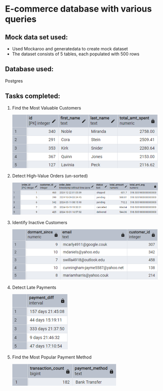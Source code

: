 # E-commerce database with various queries

## Mock data set used:

<ul>
<li>Used Mockaroo and generatedata to create mock dataset</li>
<li>The dataset consists of 5 tables, each populated with 500 rows</li>
</ul>

## Database used:

Postgres

## Tasks completed:

<ol>
<li>
<p>Find the Most Valuable Customers</p>
<img src="./results/task1.png">
</li>
<li>
<p>Detect High-Value Orders (un-sorted)</p>
<img src="./results/task2.png">
</li>
<li>
<p>Identify Inactive Customers</p>
<img src="./results/task3.png">
</li>
<li>
<p>Detect Late Payments</p>
<img src="./results/task4.png">
</li>
<li>
<p>Find the Most Popular Payment Method</p>
<img src="./results/task5.png">
</li>
</ol>
